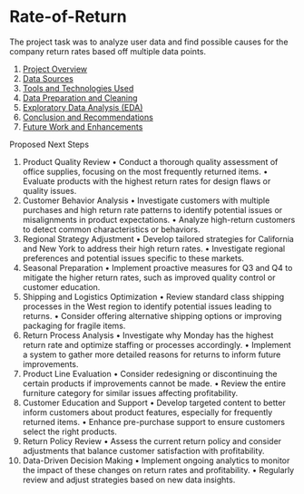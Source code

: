 # Rate-of-Return
The project task was to analyze user data and find possible causes for the company return rates based off multiple data points.

1. [Project Overview](#project-overview)
2. [Data Sources](#data-sources)
3. [Tools and Technologies Used](#tools-and-technologies-used)
4. [Data Preparation and Cleaning](#data-preparation-and-cleaning)
5. [Exploratory Data Analysis (EDA)](#exploratory-data-analysis-eda)
6. [Conclusion and Recommendations](#conclusion-and-recommendations)
7. [Future Work and Enhancements](#future-work-and-enhancements)





Proposed Next Steps
1.	Product Quality Review
•	Conduct a thorough quality assessment of office supplies, focusing on the most frequently returned items.
•	Evaluate products with the highest return rates for design flaws or quality issues.
2.	Customer Behavior Analysis
•	Investigate customers with multiple purchases and high return rate patterns to identify potential issues or misalignments in product expectations.
•	Analyze high-return customers to detect common characteristics or behaviors.
3.	Regional Strategy Adjustment
•	Develop tailored strategies for California and New York to address their high return rates.
•	Investigate regional preferences and potential issues specific to these markets.
4.	Seasonal Preparation
•	Implement proactive measures for Q3 and Q4 to mitigate the higher return rates, such as improved quality control or customer education.
5.	Shipping and Logistics Optimization
•	Review standard class shipping processes in the West region to identify potential issues leading to returns.
•	Consider offering alternative shipping options or improving packaging for fragile items.
6.	Return Process Analysis
•	Investigate why Monday  has the highest return rate and optimize staffing or processes accordingly.
•	Implement a system to gather more detailed reasons for returns to inform future improvements.
7.	Product Line Evaluation
•	Consider redesigning or discontinuing the certain products if improvements cannot be made.
•	Review the entire furniture category for similar issues affecting profitability.
8.	Customer Education and Support
•	Develop targeted content to better inform customers about product features, especially for frequently returned items.
•	Enhance pre-purchase support to ensure customers select the right products.
9.	Return Policy Review
•	Assess the current return policy and consider adjustments that balance customer satisfaction with profitability.
10.	Data-Driven Decision Making
•	Implement ongoing analytics to monitor the impact of these changes on return rates and profitability.
•	Regularly review and adjust strategies based on new data insights.

